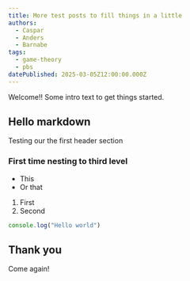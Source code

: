 ```yaml
---
title: More test posts to fill things in a little
authors:
  - Caspar
  - Anders
  - Barnabe
tags:
  - game-theory
  - pbs
datePublished: 2025-03-05Z12:00:00.000Z
---
```


Welcome!! Some intro text to get things started.

## Hello markdown

Testing our the first header section

### First time nesting to third level

- This
- Or that

1. First
2. Second

```ts
console.log("Hello world")
```

## Thank you

Come again!
